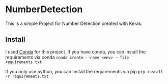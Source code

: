 # NumberDetection
This is a simple Project for Number Detection created with Keras.

## Install
I used [Conda](https://docs.conda.io/en/latest/miniconda.html) for this project. If you have conda, you can install the requirements via conda
``conda create --name <env> --file requirements.txt``

If you only use python, you can install the requirements via pip
``pip install -r requirements.txt``
